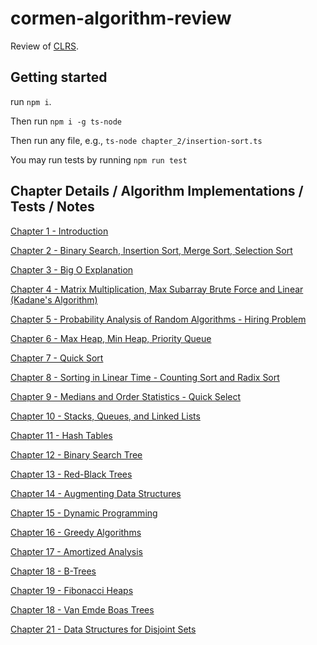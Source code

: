 # cormen-algorithm-review

Review of [CLRS](https://www.amazon.com/Introduction-Algorithms-3rd-MIT-Press/dp/0262033844/ref=sr_1_5?crid=1C68A4GUG6GMH&keywords=clrs&qid=1658133407&sprefix=clrs%2Caps%2C265&sr=8-5).

## Getting started

run `npm i`.

Then run `npm i -g ts-node`

Then run any file, e.g., `ts-node chapter_2/insertion-sort.ts`

You may run tests by running `npm run test`

## Chapter Details / Algorithm Implementations / Tests / Notes

[Chapter 1 - Introduction](https://github.com/joeldmyers/cormen-algorithm-review/blob/main/chapter_01)

[Chapter 2 - Binary Search, Insertion Sort, Merge Sort, Selection Sort](https://github.com/joeldmyers/cormen-algorithm-review/blob/main/chapter_02)

[Chapter 3 - Big O Explanation](https://github.com/joeldmyers/cormen-algorithm-review/blob/main/chapter_03)

[Chapter 4 - Matrix Multiplication, Max Subarray Brute Force and Linear (Kadane's Algorithm)](https://github.com/joeldmyers/cormen-algorithm-review/blob/main/chapter_04)

[Chapter 5 - Probability Analysis of Random Algorithms - Hiring Problem](https://github.com/joeldmyers/cormen-algorithm-review/blob/main/chapter_05)

[Chapter 6 - Max Heap, Min Heap, Priority Queue](https://github.com/joeldmyers/cormen-algorithm-review/blob/main/chapter_06)

[Chapter 7 - Quick Sort](https://github.com/joeldmyers/cormen-algorithm-review/blob/main/chapter_07)

[Chapter 8 - Sorting in Linear Time - Counting Sort and Radix Sort](https://github.com/joeldmyers/cormen-algorithm-review/blob/main/chapter_08)

[Chapter 9 - Medians and Order Statistics - Quick Select](https://github.com/joeldmyers/cormen-algorithm-review/blob/main/chapter_09)

[Chapter 10 - Stacks, Queues, and Linked Lists](https://github.com/joeldmyers/cormen-algorithm-review/blob/main/chapter_10)

[Chapter 11 - Hash Tables](https://github.com/joeldmyers/cormen-algorithm-review/blob/main/chapter_10)

[Chapter 12 - Binary Search Tree](https://github.com/joeldmyers/cormen-algorithm-review/blob/main/chapter_12)

[Chapter 13 - Red-Black Trees](https://github.com/joeldmyers/cormen-algorithm-review/blob/main/chapter_13)

[Chapter 14 - Augmenting Data Structures](https://github.com/joeldmyers/cormen-algorithm-review/blob/main/chapter_14)

[Chapter 15 - Dynamic Programming](https://github.com/joeldmyers/cormen-algorithm-review/blob/main/chapter_15)

[Chapter 16 - Greedy Algorithms](https://github.com/joeldmyers/cormen-algorithm-review/blob/main/chapter_16)

[Chapter 17 - Amortized Analysis](https://github.com/joeldmyers/cormen-algorithm-review/blob/main/chapter_17)

[Chapter 18 - B-Trees](https://github.com/joeldmyers/cormen-algorithm-review/blob/main/chapter_18)

[Chapter 19 - Fibonacci Heaps](https://github.com/joeldmyers/cormen-algorithm-review/blob/main/chapter_19)

[Chapter 18 - Van Emde Boas Trees](https://github.com/joeldmyers/cormen-algorithm-review/blob/main/chapter_20)

[Chapter 21 - Data Structures for Disjoint Sets](https://github.com/joeldmyers/cormen-algorithm-review/blob/main/chapter_21)
